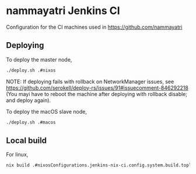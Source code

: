 
# nammayatri Jenkins CI

Configuration for the CI machines used in https://github.com/nammayatri

## Deploying

To deploy the master node,

```sh
./deploy.sh .#nixos
```

NOTE: If deploying fails with rollback on NetworkManager issues, see https://github.com/serokell/deploy-rs/issues/91#issuecomment-846292218 (You mayi have to reboot the machine after deploying with rollback disable; and deploy again).

To deploy the macOS slave node,

```sh
./deploy.sh .#macos
```

## Local build

For linux,

```sh
nix build .#nixosConfigurations.jenkins-nix-ci.config.system.build.toplevel
```

